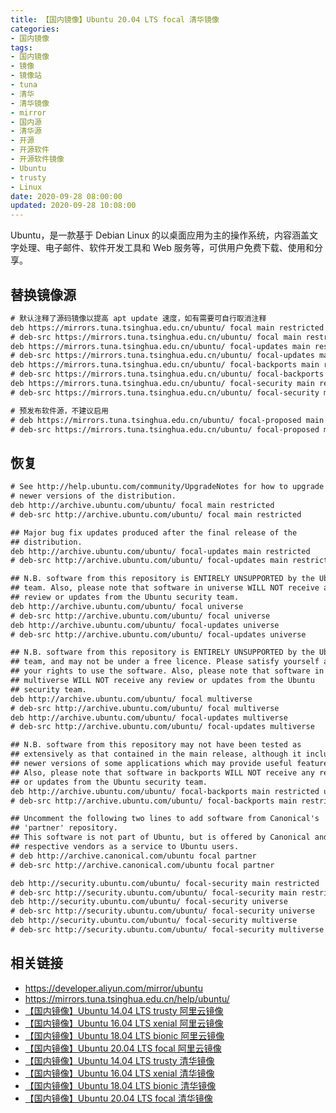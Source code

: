 ```yaml
---
title: 【国内镜像】Ubuntu 20.04 LTS focal 清华镜像
categories:
- 国内镜像
tags:
- 国内镜像
- 镜像
- 镜像站
- tuna
- 清华
- 清华镜像
- mirror
- 国内源
- 清华源
- 开源
- 开源软件
- 开源软件镜像
- Ubuntu
- trusty
- Linux
date: 2020-09-28 08:00:00
updated: 2020-09-28 10:08:00
---
```


Ubuntu，是一款基于 Debian Linux 的以桌面应用为主的操作系统，内容涵盖文字处理、电子邮件、软件开发工具和 Web 服务等，可供用户免费下载、使用和分享。

## 替换镜像源


```txt /etc/apt/sources.list
# 默认注释了源码镜像以提高 apt update 速度，如有需要可自行取消注释
deb https://mirrors.tuna.tsinghua.edu.cn/ubuntu/ focal main restricted universe multiverse
# deb-src https://mirrors.tuna.tsinghua.edu.cn/ubuntu/ focal main restricted universe multiverse
deb https://mirrors.tuna.tsinghua.edu.cn/ubuntu/ focal-updates main restricted universe multiverse
# deb-src https://mirrors.tuna.tsinghua.edu.cn/ubuntu/ focal-updates main restricted universe multiverse
deb https://mirrors.tuna.tsinghua.edu.cn/ubuntu/ focal-backports main restricted universe multiverse
# deb-src https://mirrors.tuna.tsinghua.edu.cn/ubuntu/ focal-backports main restricted universe multiverse
deb https://mirrors.tuna.tsinghua.edu.cn/ubuntu/ focal-security main restricted universe multiverse
# deb-src https://mirrors.tuna.tsinghua.edu.cn/ubuntu/ focal-security main restricted universe multiverse

# 预发布软件源，不建议启用
# deb https://mirrors.tuna.tsinghua.edu.cn/ubuntu/ focal-proposed main restricted universe multiverse
# deb-src https://mirrors.tuna.tsinghua.edu.cn/ubuntu/ focal-proposed main restricted universe multiverse
```

<!-- more -->

## 恢复


```txt /etc/apt/sources.list
# See http://help.ubuntu.com/community/UpgradeNotes for how to upgrade to
# newer versions of the distribution.
deb http://archive.ubuntu.com/ubuntu/ focal main restricted
# deb-src http://archive.ubuntu.com/ubuntu/ focal main restricted

## Major bug fix updates produced after the final release of the
## distribution.
deb http://archive.ubuntu.com/ubuntu/ focal-updates main restricted
# deb-src http://archive.ubuntu.com/ubuntu/ focal-updates main restricted

## N.B. software from this repository is ENTIRELY UNSUPPORTED by the Ubuntu
## team. Also, please note that software in universe WILL NOT receive any
## review or updates from the Ubuntu security team.
deb http://archive.ubuntu.com/ubuntu/ focal universe
# deb-src http://archive.ubuntu.com/ubuntu/ focal universe
deb http://archive.ubuntu.com/ubuntu/ focal-updates universe
# deb-src http://archive.ubuntu.com/ubuntu/ focal-updates universe

## N.B. software from this repository is ENTIRELY UNSUPPORTED by the Ubuntu
## team, and may not be under a free licence. Please satisfy yourself as to
## your rights to use the software. Also, please note that software in
## multiverse WILL NOT receive any review or updates from the Ubuntu
## security team.
deb http://archive.ubuntu.com/ubuntu/ focal multiverse
# deb-src http://archive.ubuntu.com/ubuntu/ focal multiverse
deb http://archive.ubuntu.com/ubuntu/ focal-updates multiverse
# deb-src http://archive.ubuntu.com/ubuntu/ focal-updates multiverse

## N.B. software from this repository may not have been tested as
## extensively as that contained in the main release, although it includes
## newer versions of some applications which may provide useful features.
## Also, please note that software in backports WILL NOT receive any review
## or updates from the Ubuntu security team.
deb http://archive.ubuntu.com/ubuntu/ focal-backports main restricted universe multiverse
# deb-src http://archive.ubuntu.com/ubuntu/ focal-backports main restricted universe multiverse

## Uncomment the following two lines to add software from Canonical's
## 'partner' repository.
## This software is not part of Ubuntu, but is offered by Canonical and the
## respective vendors as a service to Ubuntu users.
# deb http://archive.canonical.com/ubuntu focal partner
# deb-src http://archive.canonical.com/ubuntu focal partner

deb http://security.ubuntu.com/ubuntu/ focal-security main restricted
# deb-src http://security.ubuntu.com/ubuntu/ focal-security main restricted
deb http://security.ubuntu.com/ubuntu/ focal-security universe
# deb-src http://security.ubuntu.com/ubuntu/ focal-security universe
deb http://security.ubuntu.com/ubuntu/ focal-security multiverse
# deb-src http://security.ubuntu.com/ubuntu/ focal-security multiverse
```

<!-- more -->

## 相关链接

- https://developer.aliyun.com/mirror/ubuntu
- https://mirrors.tuna.tsinghua.edu.cn/help/ubuntu/
- [【国内镜像】Ubuntu 14.04 LTS trusty 阿里云镜像](/mirror/ubuntu-14-04-aliyun-mirror/)
- [【国内镜像】Ubuntu 16.04 LTS xenial 阿里云镜像](/mirror/ubuntu-16-04-aliyun-mirror/)
- [【国内镜像】Ubuntu 18.04 LTS bionic 阿里云镜像](/mirror/ubuntu-18-04-aliyun-mirror/)
- [【国内镜像】Ubuntu 20.04 LTS focal 阿里云镜像](/mirror/ubuntu-20-04-aliyun-mirror/)
- [【国内镜像】Ubuntu 14.04 LTS trusty 清华镜像](/mirror/ubuntu-14-04-tuna-mirror/)
- [【国内镜像】Ubuntu 16.04 LTS xenial 清华镜像](/mirror/ubuntu-16-04-tuna-mirror/)
- [【国内镜像】Ubuntu 18.04 LTS bionic 清华镜像](/mirror/ubuntu-18-04-tuna-mirror/)
- [【国内镜像】Ubuntu 20.04 LTS focal 清华镜像](/mirror/ubuntu-20-04-tuna-mirror/)


